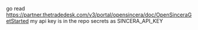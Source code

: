 go read https://partner.thetradedesk.com/v3/portal/opensincera/doc/OpenSinceraGetStarted
my api key is in the repo secrets as SINCERA_API_KEY
